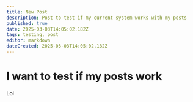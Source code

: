 ```yaml
---
title: New Post 
description: Post to test if my current system works with my posts 
published: true
date: 2025-03-03T14:05:02.182Z
tags: testing, post
editor: markdown
dateCreated: 2025-03-03T14:05:02.182Z
---
```


# I want to test if my posts work
Lol